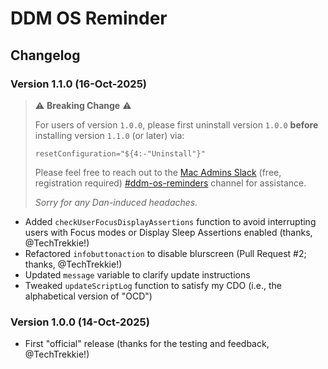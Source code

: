 # DDM OS Reminder

## Changelog

### Version 1.1.0 (16-Oct-2025)
> :warning: **Breaking Change** :warning:
>
> For users of version `1.0.0`, please first uninstall version `1.0.0` **before** installing version `1.1.0` (or later) via:
> 
> `resetConfiguration="${4:-"Uninstall"}"`
>
> Please feel free to reach out to the [Mac Admins Slack](https://www.macadmins.org/) (free, registration required) [#ddm-os-reminders](https://slack.com/app_redirect?channel=C09LVE2NVML) channel for assistance.
> 
> _Sorry for any Dan-induced headaches._

- Added `checkUserFocusDisplayAssertions` function to avoid interrupting users with Focus modes or Display Sleep Assertions enabled (thanks, @TechTrekkie!)
- Refactored `infobuttonaction` to disable blurscreen (Pull Request #2; thanks, @TechTrekkie!)
- Updated `message` variable to clarify update instructions
- Tweaked `updateScriptLog` function to satisfy my CDO (i.e., the alphabetical version of "OCD")

### Version 1.0.0 (14-Oct-2025)
- First "official" release (thanks for the testing and feedback, @TechTrekkie!)